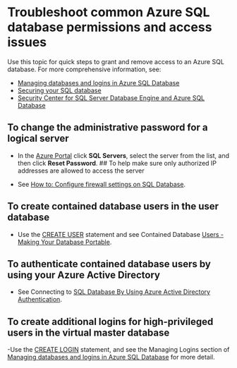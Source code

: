 <properties
    pageTitle="Troubleshoot Azure SQL database permissions and access"
    description="Quick steps to troubleshoot common permissions, access, user, and login issues"
    services="sql-database"
    documentationCenter=""
    authors="v-shysun"
    manager="msmets"
    editor=""/>

<tags
    ms.service="sql-database"
    ms.workload="data-management"
    ms.tgt_pltfrm="na"
    ms.devlang="na"
    ms.topic="article"
    ms.date="01/11/2016"
    ms.author="v-shysun"/>

# Troubleshoot common Azure SQL database permissions and access issues
Use this topic for quick steps to grant and remove access to an Azure SQL database. For more comprehensive information, see:

* [Managing databases and logins in Azure SQL Database](sql-database-manage-logins.md)
* [Securing your SQL database](sql-database-security.md)
* [Security Center for SQL Server Database Engine and Azure SQL Database](https://msdn.microsoft.com/library/bb510589)

## To change the administrative password for a logical server
* In the [Azure Portal](https://portal.azure.com) click **SQL Servers**, select the server from the list, and then click **Reset Password**.  ## To help make sure only authorized IP addresses are allowed to access the server

* See [How to: Configure firewall settings on SQL Database](sql-database-configure-firewall-settings.md).

## To create contained database users in the user database
* Use the [CREATE USER](https://msdn.microsoft.com/library/ms173463.aspx) statement and see Contained Database [Users - Making Your Database Portable](https://msdn.microsoft.com/library/ff929188.aspx).

## To authenticate contained database users by using your Azure Active Directory
* See Connecting to [SQL Database By Using Azure Active Directory Authentication](sql-database-aad-authentication.md).

## To create additional logins for high-privileged users in the virtual master database
-Use the [CREATE LOGIN](https://msdn.microsoft.com/library/ms189751.aspx) statement, and see the Managing Logins section of [Managing databases and logins in Azure SQL Database](sql-database-manage-logins.md) for more detail.

